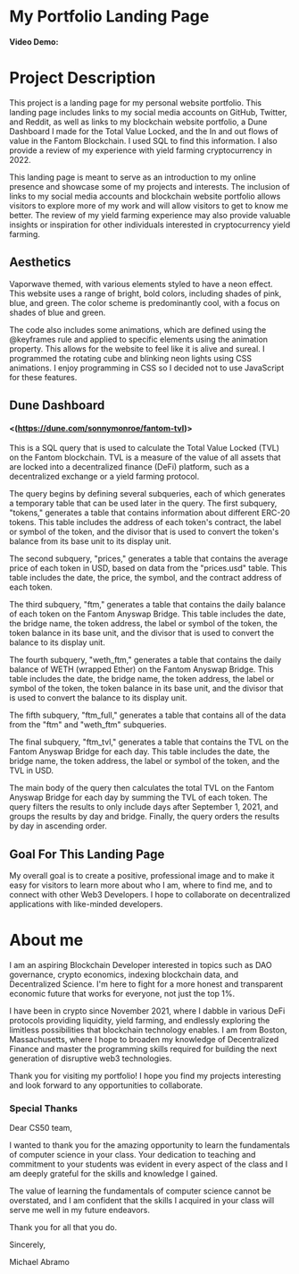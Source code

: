 # My Portfolio Landing Page

#### Video Demo: <URL HERE>

# Project Description

This project is a landing page for my personal website portfolio. This landing page includes links to my social media accounts on GitHub, Twitter, and Reddit, as well as links to my blockchain website portfolio, a Dune Dashboard I made for the Total Value Locked, and the In and out flows of value in the Fantom Blockchain. I used SQL to find this information. I also provide a review of my experience with yield farming cryptocurrency in 2022.

This landing page is meant to serve as an introduction to my online presence and showcase some of my projects and interests. The inclusion of links to my social media accounts and blockchain website portfolio allows visitors to explore more of my work and will allow visitors to get to know me better. The review of my yield farming experience may also provide valuable insights or inspiration for other individuals interested in cryptocurrency yield farming.

## Aesthetics

Vaporwave themed, with various elements styled to have a neon effect. This website uses a range of bright, bold colors, including shades of pink, blue, and green. The color scheme is predominantly cool, with a focus on shades of blue and green.

The code also includes some animations, which are defined using the @keyframes rule and applied to specific elements using the animation property. This allows for the website to feel like it is alive and sureal. I programmed the rotating cube and blinking neon lights using CSS animations. I enjoy programming in CSS so I decided not to use JavaScript for these features.

## Dune Dashboard

#### <(https://dune.com/sonnymonroe/fantom-tvl)>

This is a SQL query that is used to calculate the Total Value Locked (TVL) on the Fantom blockchain. TVL is a measure of the value of all assets that are locked into a decentralized finance (DeFi) platform, such as a decentralized exchange or a yield farming protocol.

The query begins by defining several subqueries, each of which generates a temporary table that can be used later in the query. The first subquery, "tokens," generates a table that contains information about different ERC-20 tokens. This table includes the address of each token's contract, the label or symbol of the token, and the divisor that is used to convert the token's balance from its base unit to its display unit.

The second subquery, "prices," generates a table that contains the average price of each token in USD, based on data from the "prices.usd" table. This table includes the date, the price, the symbol, and the contract address of each token.

The third subquery, "ftm," generates a table that contains the daily balance of each token on the Fantom Anyswap Bridge. This table includes the date, the bridge name, the token address, the label or symbol of the token, the token balance in its base unit, and the divisor that is used to convert the balance to its display unit.

The fourth subquery, "weth_ftm," generates a table that contains the daily balance of WETH (wrapped Ether) on the Fantom Anyswap Bridge. This table includes the date, the bridge name, the token address, the label or symbol of the token, the token balance in its base unit, and the divisor that is used to convert the balance to its display unit.

The fifth subquery, "ftm_full," generates a table that contains all of the data from the "ftm" and "weth_ftm" subqueries.

The final subquery, "ftm_tvl," generates a table that contains the TVL on the Fantom Anyswap Bridge for each day. This table includes the date, the bridge name, the token address, the label or symbol of the token, and the TVL in USD.

The main body of the query then calculates the total TVL on the Fantom Anyswap Bridge for each day by summing the TVL of each token. The query filters the results to only include days after September 1, 2021, and groups the results by day and bridge. Finally, the query orders the results by day in ascending order.

## Goal For This Landing Page

My overall goal is to create a positive, professional image and to make it easy for visitors to learn more about who I am, where to find me, and to connect with other Web3 Developers. I hope to collaborate on decentralized applications with like-minded developers.

# About me

I am an aspiring Blockchain Developer interested in topics such as DAO governance, crypto economics, indexing blockchain data, and Decentralized Science. I'm here to fight for a more honest and transparent economic future that works for everyone, not just the top 1%.

I have been in crypto since November 2021, where I dabble in various DeFi protocols providing liquidity, yield farming, and endlessly exploring the limitless possibilities that blockchain technology enables. I am from Boston, Massachusetts, where I hope to broaden my knowledge of Decentralized Finance and master the programming skills required for building the next generation of disruptive web3 technologies.

Thank you for visiting my portfolio! I hope you find my projects interesting and look forward to any opportunities to collaborate.

### Special Thanks

Dear CS50 team,

I wanted to thank you for the amazing opportunity to learn the fundamentals of computer science in your class. Your dedication to teaching and commitment to your students was evident in every aspect of the class and I am deeply grateful for the skills and knowledge I gained.

The value of learning the fundamentals of computer science cannot be overstated, and I am confident that the skills I acquired in your class will serve me well in my future endeavors.

Thank you for all that you do.

Sincerely,

Michael Abramo
